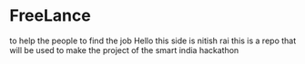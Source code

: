 # FreeLance
to help the people to find the job
Hello this side is nitish rai
this is a repo that will be used to make the project of the smart india hackathon
